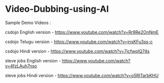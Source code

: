 # Video-Dubbing-using-AI


Sample Demo Videos : 

csdojo English version - https://www.youtube.com/watch?v=Rr9Re2OnNmE

csdojo Telugu version - https://www.youtube.com/watch?v=jnsKFu3ss-c

csdojo Hindi version - https://www.youtube.com/watch?v=7jcfwpIQ74s


steve jobs English version - https://www.youtube.com/watch?v=4fzLAuh7nso

steve jobs Hindi version - https://www.youtube.com/watch?v=o5RlTarbKHU
